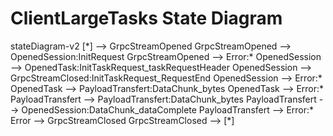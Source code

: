 # ClientLargeTasks State Diagram
<Mermaid>
stateDiagram-v2
    [*] --> GrpcStreamOpened
    GrpcStreamOpened --> OpenedSession:InitRequest
    GrpcStreamOpened --> Error:*
    OpenedSession --> OpenedTask:InitTaskRequest_taskRequestHeader
    OpenedSession --> GrpcStreamClosed:InitTaskRequest_RequestEnd
    OpenedSession --> Error:*
    OpenedTask --> PayloadTransfert:DataChunk_bytes
    OpenedTask --> Error:*
    PayloadTransfert --> PayloadTransfert:DataChunk_bytes
    PayloadTransfert --> OpenedSession:DataChunk_dataComplete
    PayloadTransfert --> Error:*
    Error --> GrpcStreamClosed
    GrpcStreamClosed --> [*]
</Mermaid>
